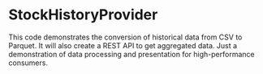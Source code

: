 # StockHistoryProvider
This code demonstrates the conversion of historical data from CSV to Parquet.
It will also create a REST API to get aggregated data.
Just a demonstration of data processing and presentation for high-performance consumers.
